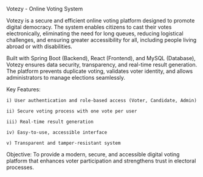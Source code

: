 Votezy - Online Voting System

Votezy is a secure and efficient online voting platform designed to promote digital democracy. The system enables citizens to cast their votes electronically, eliminating the need for long queues, reducing logistical challenges, and ensuring greater accessibility for all, including people living abroad or with disabilities.

Built with Spring Boot (Backend), React (Frontend), and MySQL (Database), Votezy ensures data security, transparency, and real-time result generation. The platform prevents duplicate voting, validates voter identity, and allows administrators to manage elections seamlessly.

Key Features:

    i) User authentication and role-based access (Voter, Candidate, Admin)
    
    ii) Secure voting process with one vote per user
    
    iii) Real-time result generation
    
    iv) Easy-to-use, accessible interface
    
    v) Transparent and tamper-resistant system

Objective:
To provide a modern, secure, and accessible digital voting platform that enhances voter participation and strengthens trust in electoral processes.
